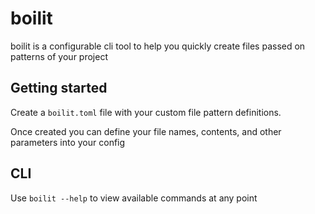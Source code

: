 # boilit

boilit is a configurable cli tool to help you quickly create files passed on patterns of your project

## Getting started

Create a `boilit.toml` file with your custom file pattern definitions.

Once created you can define your file names, contents, and other parameters into your config

## CLI

Use `boilit --help` to view available commands at any point
